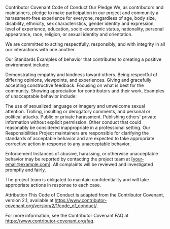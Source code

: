 Contributor Covenant Code of Conduct
Our Pledge
We, as contributors and maintainers, pledge to make participation in our project and community a harassment-free experience for everyone, regardless of age, body size, disability, ethnicity, sex characteristics, gender identity and expression, level of experience, education, socio-economic status, nationality, personal appearance, race, religion, or sexual identity and orientation.

We are committed to acting respectfully, responsibly, and with integrity in all our interactions with one another.

Our Standards
Examples of behavior that contributes to creating a positive environment include:

Demonstrating empathy and kindness toward others.
Being respectful of differing opinions, viewpoints, and experiences.
Giving and gracefully accepting constructive feedback.
Focusing on what is best for the community.
Showing appreciation for contributors and their work.
Examples of unacceptable behavior include:

The use of sexualized language or imagery and unwelcome sexual attention.
Trolling, insulting or derogatory comments, and personal or political attacks.
Public or private harassment.
Publishing others' private information without explicit permission.
Other conduct that could reasonably be considered inappropriate in a professional setting.
Our Responsibilities
Project maintainers are responsible for clarifying the standards of acceptable behavior and are expected to take appropriate corrective action in response to any unacceptable behavior.

Enforcement
Instances of abusive, harassing, or otherwise unacceptable behavior may be reported by contacting the project team at [your-email@example.com]. All complaints will be reviewed and investigated promptly and fairly.

The project team is obligated to maintain confidentiality and will take appropriate actions in response to each case.

Attribution
This Code of Conduct is adapted from the Contributor Covenant, version 2.1, available at https://www.contributor-covenant.org/version/2/1/code_of_conduct/.

For more information, see the Contributor Covenant FAQ at https://www.contributor-covenant.org/faq.

